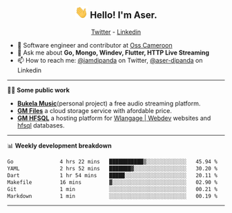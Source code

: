 <h2 align="center"> <img src="https://github.com/gabriel-TheCode/gabriel-TheCode/blob/master/gifs/Hi.gif" width="30px"> Hello! I'm Aser.</h2>
<p align="center">
  <a href="https://twitter.com/iamdipanda">Twitter</a> - 
  <a href="https://www.linkedin.com/in/aser-dipanda/">Linkedin</a>
</p>


- 🔭 Software engineer and contributor at [Oss Cameroon](https://github.com/osscameroon)
- 💬 Ask me about **Go, Mongo, Windev, Flutter, HTTP Live Streaming**
- 📫 How to reach me: [@iamdipanda](https://twitter.com/iamdipanda) on Twitter, [@aser-dipanda](https://www.linkedin.com/in/aser-dipanda/) on Linkedin

-------

👨‍💻 **Some public work**

- **[Bukela Music](https://music.bukela.co)**(personal project) a free audio streaming platform. 
- **[GM Files](https://gamesmania.io)** a cloud storage service with afordable price.
- **[GM HFSQL](https://gamesmania.io)** a hosting platform for [Wlangage | Webdev](https://pcsoft.fr/webdev/index.html) websites and [hfsql](https://pcsoft.fr/accueilpub/hfsql.htm) databases.
-------

📊 **Weekly development breakdown**

<!--START_SECTION:waka-->

```text
Go               4 hrs 22 mins   ███████████▒░░░░░░░░░░░░░   45.94 %
YAML             2 hrs 52 mins   ███████▓░░░░░░░░░░░░░░░░░   30.20 %
Dart             1 hr 54 mins    █████░░░░░░░░░░░░░░░░░░░░   20.11 %
Makefile         16 mins         ▓░░░░░░░░░░░░░░░░░░░░░░░░   02.90 %
Git              1 min           ░░░░░░░░░░░░░░░░░░░░░░░░░   00.21 %
Markdown         1 min           ░░░░░░░░░░░░░░░░░░░░░░░░░   00.19 %
```

<!--END_SECTION:waka-->

-------
